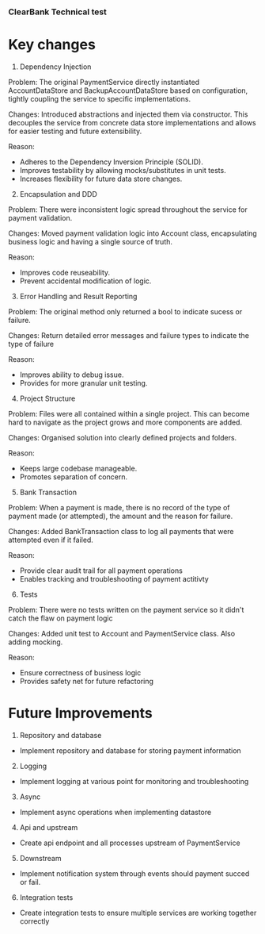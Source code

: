 ### ClearBank Technical test

# Key changes
1. Dependency Injection

Problem: 
The original PaymentService directly instantiated AccountDataStore and BackupAccountDataStore based on configuration, tightly coupling the service to specific implementations.

Changes:
Introduced abstractions and injected them via constructor. This decouples the service from concrete data store implementations and allows for easier testing and future extensibility.

Reason:
 - Adheres to the Dependency Inversion Principle (SOLID).
 - Improves testability by allowing mocks/substitutes in unit tests.
 - Increases flexibility for future data store changes.

2. Encapsulation and DDD

Problem:
There were inconsistent logic spread throughout the service for payment validation.

Changes:
Moved payment validation logic into Account class, encapsulating business logic and having a single source of truth.

Reason:
 - Improves code reuseability.
 - Prevent accidental modification of logic.

3. Error Handling and Result Reporting

Problem:
The original method only returned a bool to indicate sucess or failure.

Changes:
Return detailed error messages and failure types to indicate the type of failure

Reason:
 - Improves ability to debug issue.
 - Provides for more granular unit testing.

4. Project Structure

Problem:
Files were all contained within a single project. This can become hard to navigate as the project grows and more components are added.

Changes:
Organised solution into clearly defined projects and folders.

Reason:
 - Keeps large codebase manageable.
 - Promotes separation of concern.

5. Bank Transaction

Problem:
When a payment is made, there is no record of the type of payment made (or attempted), the amount and the reason for failure.

Changes:
Added BankTransaction class to log all payments that were attempted even if it failed.

Reason:
 - Provide clear audit trail for all payment operations
 - Enables tracking and troubleshooting of payment actitivty

 6. Tests
 
 Problem:
There were no tests written on the payment service so it didn't catch the flaw on payment logic

Changes:
Added unit test to Account and PaymentService class. Also adding mocking.

Reason: 
 - Ensure correctness of business logic
 - Provides safety net for future refactoring

# Future Improvements

1. Repository and database
 - Implement repository and database for storing payment information

2. Logging
 - Implement logging at various point for monitoring and troubleshooting

3. Async
 - Implement async operations when implementing datastore

4. Api and upstream
 - Create api endpoint and all processes upstream of PaymentService

5. Downstream
 - Implement notification system through events should payment succed or fail.

6. Integration tests
 - Create integration tests to ensure multiple services are working together correctly